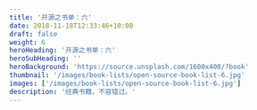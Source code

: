 ```yaml
---
title: '开源之书单：六'
date: 2018-11-18T12:33:46+10:00
draft: false
weight: 6
heroHeading: '开源之书单：六'
heroSubHeading: ''
heroBackground: 'https://source.unsplash.com/1600x400/?book'
thumbnail: '/images/book-lists/open-source-book-list-6.jpg'
images: ['/images/book-lists/open-source-book-list-6.jpg']
description: '经典书籍，不容错过。'
---
```



